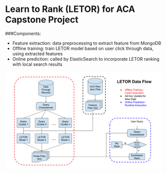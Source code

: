# Learn to Rank (LETOR) for ACA Capstone Project

###Components:
- Feature extraction: data preprocessing to extract feature from MongoDB
- Offline training: train LETOR model based on user click through data, using extracted features
- Online prediction: called by ElasticSearch to incorporate LETOR ranking with local search results

![alt tag](https://github.com/leiyang-mids/aca_letor/blob/master/ACA%20LETOR%20Data%20Flow.png)
